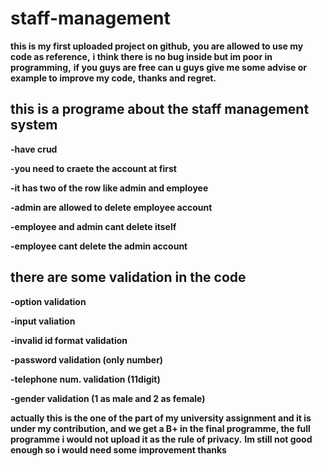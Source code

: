 # staff-management
**this is my first uploaded project on github,**
**you are allowed to use my code as reference,**
**i think there is no bug inside but im poor in programming,** 
**if you guys are free can u guys give me some advise or example to improve my code,**
**thanks and regret.**

## this is a programe about the staff management system
**-have crud**

**-you need to craete the account at first**

**-it has two of the row like admin and employee**

**-admin are allowed to delete employee account**

**-employee and admin cant delete itself**

**-employee cant delete the admin account**

## there are some validation in the code
**-option validation**

**-input valiation**

**-invalid id format validation**

**-password validation (only number)**

**-telephone num. validation (11digit)**

**-gender validation (1 as male and 2 as female)**

**actually this is the one of the part of my university assignment and it is under my contribution,
and we get a B+ in the final programme,
the full programme i would not upload it as the rule of privacy.**
**Im still not good enough so i would need some improvement thanks**
